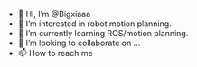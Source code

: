 - 👋 Hi, I’m @Bigxiaaa
- 👀 I’m interested in robot motion planning.
- 🌱 I’m currently learning ROS/motion planning.
- 💞️ I’m looking to collaborate on ...
- 📫 How to reach me 

<!---
Bigxiaaa/Bigxiaaa is a ✨ special ✨ repository because its `README.md` (this file) appears on your GitHub profile.
You can click the Preview link to take a look at your changes.
--->
